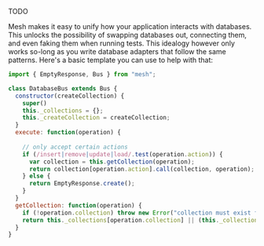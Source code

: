 TODO

Mesh makes it easy to unify how your application interacts with databases. This unlocks the possibility of swapping databases out, connecting them, and even faking them when running tests. This idealogy however only works so-long as you write database adapters that follow the same patterns. Here's a basic template you can use to help with that:

```javascript
import { EmptyResponse, Bus } from "mesh";

class DatabaseBus extends Bus {
  constructor(createCollection) {
    super()
    this._collections = {};
    this._createCollection = createCollection;
  }
  execute: function(operation) {
  
    // only accept certain actions
    if (/insert|remove|update|load/.test(operation.action)) {
      var collection = this.getCollection(operation);
      return collection[operation.action].call(collection, operation);
    } else {
      return EmptyResponse.create();
    }
  }
  getCollection: function(operation) {
    if (!operation.collection) throw new Error("collection must exist for CRUD-based operations");
    return this._collections[operation.collection] || (this._collections[operation.collection] = this._createCollection(operation.collection));
  }
}
```
